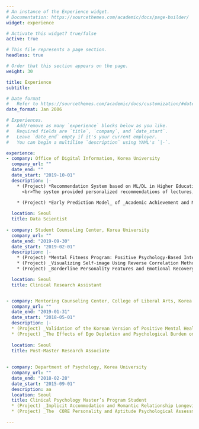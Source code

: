 ```yaml
---
# An instance of the Experience widget.
# Documentation: https://sourcethemes.com/academic/docs/page-builder/
widget: experience

# Activate this widget? true/false
active: true

# This file represents a page section.
headless: true

# Order that this section appears on the page.
weight: 30

title: Experience
subtitle:

# Date format
#   Refer to https://sourcethemes.com/academic/docs/customization/#date-format
date_format: Jan 2006

# Experiences.
#   Add/remove as many `experience` blocks below as you like.
#   Required fields are `title`, `company`, and `date_start`.
#   Leave `date_end` empty if it's your current employer.
#   You can begin a multiline `description` using YAML's `|-`.

experience:
- company: Office of Digital Information, Korea University
  company_url: ""
  date_end: ""
  date_start: "2019-10-01"
  description: |-
    * (Project) *Recommendation System based on ML/DL in Higher Education* 
      <br>The system provided personalized recommendations of lectures, majors, and extra-curricular activities for college students to help them explore broader fields and find the right choice that fits their needs
    
    * (Project) *Early Prediction Model_ of _Academic Achievement and Mental Health of College Students Based on Deep Neural Networks Using Online Learning Big Data*

  location: Seoul
  title: Data Scientist
  
- company: Student Counseling Center, Korea University
  company_url: ""
  date_end: "2019-09-30"
  date_start: "2019-02-01"
  description: |-
    * (Project) *Mental Fitness Program: Positive Psychology-Based Intervention*
    * (Project) _Visualizing Self-image Using Reverse Correlation Method_
    * (Project) _Borderline Personality Features and Emotional Recovery_

  location: Seoul
  title: Clinical Research Assistant


- company: Mentoring Counseling Center, College of Liberal Arts, Korea University
  company_url: ""
  date_end: "2019-01-31"
  date_start: "2018-05-01"
  description: |-
  * (Project) _Validation of the Korean Version of Positive Mental Health Scales_
  * (Project) _The Effects of Ego Depletion and Psychological Burden on Fatigue in Everyday Life_
  
  location: Seoul
  title: Post-Master Research Associate  
  
  
- company: Department of Psychology, Korea University
  company_url: ""
  date_end: "2018-02-28"
  date_start: "2015-09-01"
  description: aa
  location: Seoul
  title: Clinical Psychology Master’s Program Student
  * (Project) _Implicit Accommodation and Romantic Relationship Longevity_
  * (Project) _The  CORE Personality and Aptitude Psychological Assessments_

---
```

